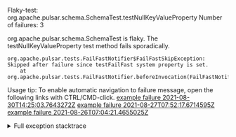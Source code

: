        
Flaky-test: org.apache.pulsar.schema.SchemaTest.testNullKeyValueProperty
Number of failures: 3

org.apache.pulsar.schema.SchemaTest is flaky. The testNullKeyValueProperty test method fails sporadically.

```
org.apache.pulsar.tests.FailFastNotifier$FailFastSkipException: Skipped after failure since testFailFast system property is set.
	at org.apache.pulsar.tests.FailFastNotifier.beforeInvocation(FailFastNotifier.java:88)

```

Usage tip: To enable automatic navigation to failure message, open the following links with CTRL/CMD-click.
[example failure 2021-08-30T14:25:03.7643272Z](https://github.com/apache/pulsar/runs/3462661639?check_suite_focus=true#step:9:935)
[example failure 2021-08-27T07:52:17.6714595Z](https://github.com/apache/pulsar/runs/3440855061?check_suite_focus=true#step:9:948)
[example failure 2021-08-26T07:04:21.4655025Z](https://github.com/apache/pulsar/runs/3429892062?check_suite_focus=true#step:9:908)


<details>
<summary>Full exception stacktrace</summary>
<code><pre>
org.apache.pulsar.tests.FailFastNotifier$FailFastSkipException: Skipped after failure since testFailFast system property is set.
	at org.apache.pulsar.tests.FailFastNotifier.beforeInvocation(FailFastNotifier.java:88)

</pre></code>
</details>

